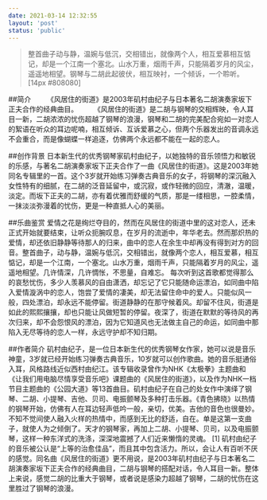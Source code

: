 ```yaml
---
date: 2021-03-14 12:32:55
layout: 'post'
status: 'public'
---
```


<audio src="https://inz.oss-cn-beijing.aliyuncs.com/Audios/320kbit/%E9%A2%A8%E3%81%AE%E4%BD%8F%E3%82%80%E8%A1%97%20-%20%E7%A3%AF%E6%9D%91%E7%94%B1%E7%B4%80%E5%AD%90.mp3" autoplay></audio>

> 整首曲子动与静，温婉与低沉，交相错出，就像两个人，相互爱慕相互惦记，却是一个江南一个塞北。山水万重，烟雨千声，只能隔着岁月的风尘，遥遥地相望。钢琴与二胡此起彼伏，相互映衬，一个倾诉，一个聆听。[14px #808080]

##简介
&emsp;&emsp;《风居住的街道》是2003年矶村由纪子与日本著名二胡演奏家坂下正夫合作的经典曲目。
&emsp;&emsp;《风居住的街道》是二胡与钢琴的交相辉映，令人耳目一新，二胡浓浓的忧伤超越了钢琴的浪漫，钢琴和二胡的完美配合宛如一对恋人的絮语在听众的耳边呢喃，相互倾诉、互诉爱慕之心，但两个乐器发出的音调永远不会重合，而是像蝴蝶一样追逐，仿佛两个永远都不能在一起的恋人。

##创作背景
日本新生代的优秀钢琴家矶村由纪子，以她独特的音乐领悟力和敏锐的乐感，与著名二胡演奏家坂下正夫合作了一曲《风居住的街道》。这是2003年她同名专辑里的一首。这个3岁就开始练习弹奏古典音乐的女子，将钢琴的深沉融入女性特有的细腻，在二胡的泛音延留中，或沉寂，或作轻微的回应，清澈，温暖，淡定。而坂下正夫的二胡，亦有着优雅而舒缓的气质，那是一缕相思，一腔柔情，一抹淡淡弥漫着的忧伤，更是一种直抵人心的美丽。

##乐曲鉴赏
爱情之花是绚烂夺目的，然而在风居住的街道中里的这对恋人，还未正式开始就要结束，让听众扼腕叹息，在岁月的流逝中，年华老去。然而那炽热的爱情，却还依旧静静等待那人的归来，曲中的恋人在余生中却再没有得到对方的回音。整首曲子，动与静，温婉与低沉，交相错出，就像两个恋人，相互爱慕，相互惦记，却是一个江南，一个塞北。山水万重，烟雨千声，只能隔着岁月的风尘，遥遥地相望。几许情深，几许惆怅，不思量，自难忘。
每次听到这首歌都觉得那么的哀愁忧伤，多少人羡慕风的自由潇洒，却忘记了它只能随命运漂泊，如同曲中陷入爱情漩涡中的恋人，饱尝了爱情的凄美，却无法留住命中的爱人。只能似风一般，四处漂泊，却永远不能停留。街道静静的在那守候着风。却留不住风，街道是如此的熙熙攘攘，却也只能让风做短暂的停留。夜深了，街道在默默的等待风的再次归来，却不会怨恨风的漂泊，因为它知道风也无法做主自己的命运，如同曲中那陷入无尽等待的恋人一样，永远守护却不知归期。

##作者简介
矶村由纪子，是一位日本新生代的优秀钢琴女作家，她可以说是音乐神童，3岁就已经开始练习弹奏古典音乐，10岁就可以创作歌曲。她的音乐挺通俗入耳，风格路线近似西村由纪江。该专辑收录曾作为NHK《太极拳》主题曲和《让我们用电脑尽情享受音乐吧》课题曲的《风居住的街道》，以及作为NHK一档节目主题曲的《公园大道》等13首曲目。矶村由纪子在自己的处女作中演绎了钢琴、二胡、小提琴、吉他、贝司、电振颤琴及多种打击乐器。《青色拂晓》以热情的钢琴开始，仿佛有人在耳边轻声低吟一般，亲切，优美。吉他的音色也很曼妙。不知不觉间使人融入火样的热情中，而感到无比的舒适，自在。单是这第一支曲子，就使人为之倾倒了。天才的钢琴家，再加上二胡、小提琴、贝司，以及电振颤琴，这样一种东洋式的洗涤，深深地震撼了人们近来懒惰的灵魂。 [1] 
矶村由纪子的音乐被公认是“上等的治愈佳品”，而且其中包含活力。所以，会让人有百听不厌的感觉。同名曲《风居住的街道》更不用说，是2003年矶村由纪子与日本著名二胡演奏家坂下正夫合作的经典曲目，二胡与钢琴的搭配对话，令人耳目一新。整体上来说，感觉二胡的比重大于钢琴，或者说是感染力超越了钢琴，二胡的忧伤在这里胜过了钢琴的浪漫。